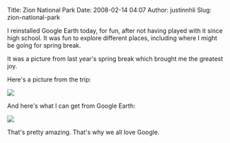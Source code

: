 Title: Zion National Park
Date: 2008-02-14 04:07
Author: justinnhli
Slug: zion-national-park

I reinstalled Google Earth today, for fun, after not having played with
it since high school. It was fun to explore different places, including
where I might be going for spring break.

It was a picture from last year's spring break which brought me the
greatest joy.

Here's a picture from the trip:

[![](http://justinnhli.files.wordpress.com/2008/02/c5449-img_4029.jpg?w=300)](http://justinnhli.files.wordpress.com/2008/02/c5449-img_4029.jpg)

And here's what I can get from Google Earth:

[![](http://justinnhli.files.wordpress.com/2008/02/a47a6-googleearth.png?w=300)](http://justinnhli.files.wordpress.com/2008/02/a47a6-googleearth.png)

That's pretty amazing. That's why we all love Google.

